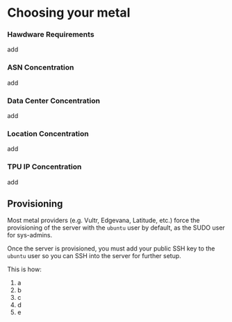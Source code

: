 # Choosing your metal

### Hawdware Requirements

add

### ASN Concentration

add

### Data Center Concentration

add

### Location Concentration

add

### TPU IP Concentration

add

## Provisioning

Most metal providers (e.g. Vultr, Edgevana, Latitude, etc.) force the provisioning of the server with the `ubuntu` user by default, as the SUDO user for sys-admins.

Once the server is provisioned, you must add your public SSH key to the `ubuntu` user so you can SSH into the server for further setup.

This is how:

1. a
2. b
3. c
4. d
5. e
